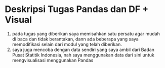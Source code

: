 # Deskripsi Tugas Pandas dan DF + Visual
1. pada tugas yang diberikan saya memisahkan satu persatu agar mudah di baca dan tidak berantakan, dann ada beberapa yang saya memodifikasi selain dari modul yang telah diberikan. 
2. saya juga mencoba dengan data sendiri yang saya ambil dari Badan Pusat Statitik Indonesia, nah saya menggunakan data dari sini untuk mengvisualisasi menggunakan Pandas

